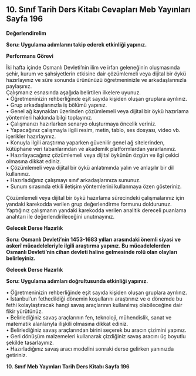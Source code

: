 ## 10. Sınıf Tarih Ders Kitabı Cevapları Meb Yayınları Sayfa 196

**Değerlendirelim**

**Soru: Uygulama adımlarını takip ederek etkinliği yapınız.**

**Performans Görevi**

İki hafta içinde Osmanlı Devleti’nin ilim ve irfan geleneğinin oluşmasında şehir, kurum ve şahsiyetlerin etkisine dair çözümlemeli veya dijital bir öykü hazırlayınız ve süre sonunda ürününüzü öğretmeninizle ve arkadaşlarınızla paylaşınız.  
 Çalışmanız esnasında aşağıda belirtilen ilkelere uyunuz.  
 • Öğretmeninizin rehberliğinde eşit sayıda kişiden oluşan gruplara ayrılınız.  
 • Grup arkadaşlarınızla iş bölümü yapınız.  
 • Genel ağ kaynakları üzerinden çözümlemeli veya dijital bir öykü hazırlama yöntemleri hakkında bilgi toplayınız.  
 • Çalışmanızı hazırlarken senaryo oluşturmaya öncelik veriniz.  
 • Yapacağınız çalışmayla ilgili resim, metin, tablo, ses dosyası, video vb. içerikler hazırlayınız.  
 • Konuyla ilgili araştırma yaparken güvenilir genel ağ sitelerinden, kütüphane veri tabanlarından ve akademik platformlardan yararlanınız.  
 • Hazırlayacağınız çözümlemeli veya dijital öykünün özgün ve ilgi çekici olmasına dikkat ediniz.  
 • Çözümlemeli veya dijital bir öykü anlatımında yalın ve anlaşılır bir dil kullanınız.  
 • Hazırladığınız çalışmayı sınıf arkadaşlarınıza sununuz.  
 • Sunum sırasında etkili iletişim yöntemlerini kullanmaya özen gösteriniz.

Çözümlemeli veya dijital bir öykü hazırlama sürecindeki çalışmalarınız için yandaki karekodda verilen grup değerlendirme formunu doldurunuz.  
 Yaptığınız çalışmanın yandaki karekodda verilen analitik dereceli puanlama anahtarı ile değerlendirileceğini unutmayınız.

**Gelecek Derse Hazırlık**

**Soru: Osmanlı Devleti’nin 1453-1683 yılları arasındaki önemli siyasi ve askerî mücadeleleriyle ilgili araştırma yapınız. Bu mücadelelerden Osmanlı Devleti’nin cihan devleti haline gelmesinde rolü olan olayları belirleyiniz.**

**Gelecek Derse Hazırlık**

**Soru: Uygulama adımları doğrultusunda etkinliği yapınız.**

• Öğretmeninizin rehberliğinde eşit sayıda kişiden oluşan gruplara ayrılınız.  
 • İstanbul’un fethedildiği dönemin koşullarını araştırınız ve o dönemde bu fethi kolaylaştıracak hangi savaş araçlarının kullanılmış olabileceğine dair fikir yürütünüz.  
 • Belirlediğiniz savaş araçlarının fen, teknoloji, mühendislik, sanat ve matematik alanlarıyla ilişkili olmasına dikkat ediniz.  
 • Belirlediğiniz savaş araçlarından birini seçerek bu aracın çizimini yapınız.  
 • Geri dönüşüm malzemeleri kullanarak çizdiğiniz savaş aracını üç boyutlu şekilde tasarlayınız.  
 • Hazırladığınız savaş aracı modelini sonraki derse gelirken yanınızda getiriniz.

**10. Sınıf Meb Yayınları Tarih Ders Kitabı Sayfa 196**